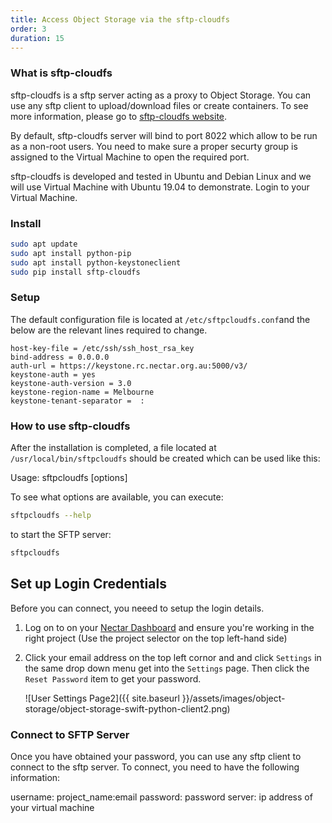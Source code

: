 ```yaml
---
title: Access Object Storage via the sftp-cloudfs
order: 3
duration: 15
---
```


### What is sftp-cloudfs

sftp-cloudfs is a sftp server acting as a proxy to Object Storage. You can use any sftp client to upload/download files or create containers. To see more information, please go to [sftp-cloudfs website](https://github.com/Memset/sftpcloudfs).

By default, sftp-cloudfs server will bind to port 8022 which allow to be run as a non-root users. You need to make sure a proper securty group is assigned to the Virtual Machine to open the required port.

sftp-cloudfs is developed and tested in Ubuntu and Debian Linux and we will use Virtual Machine with Ubuntu 19.04 to demonstrate.  Login to your Virtual Machine.

### Install

```bash
sudo apt update
sudo apt install python-pip
sudo apt install python-keystoneclient
sudo pip install sftp-cloudfs
```

### Setup
 
 The default configuration file is located at `/etc/sftpcloudfs.conf`and the below are the relevant lines required to change. 
 
```shell
host-key-file = /etc/ssh/ssh_host_rsa_key
bind-address = 0.0.0.0
auth-url = https://keystone.rc.nectar.org.au:5000/v3/
keystone-auth = yes
keystone-auth-version = 3.0
keystone-region-name = Melbourne
keystone-tenant-separator =  :
```
 
### How to use sftp-cloudfs

After the installation is completed, a file located at `/usr/local/bin/sftpcloudfs` should be created which can be used like this:

Usage: sftpcloudfs [options]

To see what options are available, you can execute:
```bash
sftpcloudfs --help
```

to start the SFTP server:
```bash
sftpcloudfs
```
## Set up Login Credentials

Before you can connect, you neeed to setup the login details.

1. Log on to on your [Nectar Dashboard](https://dashboard.rc.nectar.org.au) and ensure you're working in the right project (Use the project selector on the top left-hand side)
2. Click your email address on the top left cornor and and click `Settings` in the same drop down menu get into the `Settings` page. Then click the `Reset Password` item to get your password.

    ![User Settings Page2]({{ site.baseurl }}/assets/images/object-storage/object-storage-swift-python-client2.png)


### Connect to SFTP Server
Once you have obtained your password, you can use any sftp client to connect to the sftp server. To connect, you need to have the following information:

username: project_name:email
password: password
server: ip address of your virtual machine
